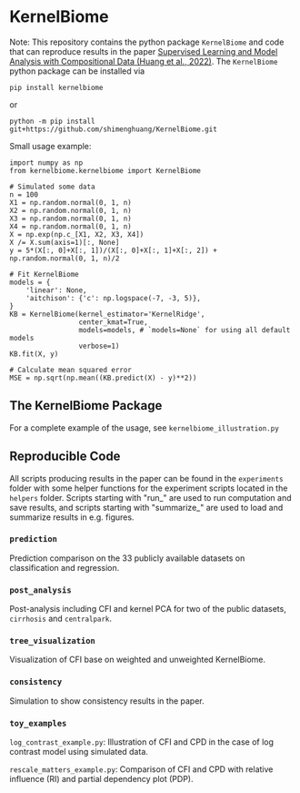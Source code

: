 # KernelBiome

Note: This repository contains the python package `KernelBiome` and code that can reproduce results in the paper [Supervised Learning and Model Analysis with Compositional Data (Huang et al., 2022)](https://arxiv.org/abs/2205.07271). The `KernelBiome` python package can be installed via 

```
pip install kernelbiome
```
or
```
python -m pip install git+https://github.com/shimenghuang/KernelBiome.git
```

Small usage example:

```
import numpy as np
from kernelbiome.kernelbiome import KernelBiome

# Simulated some data
n = 100
X1 = np.random.normal(0, 1, n)
X2 = np.random.normal(0, 1, n)
X3 = np.random.normal(0, 1, n)
X4 = np.random.normal(0, 1, n)
X = np.exp(np.c_[X1, X2, X3, X4])
X /= X.sum(axis=1)[:, None]
y = 5*(X[:, 0]+X[:, 1])/(X[:, 0]+X[:, 1]+X[:, 2]) + np.random.normal(0, 1, n)/2

# Fit KernelBiome
models = {
    'linear': None,
    'aitchison': {'c': np.logspace(-7, -3, 5)},
}
KB = KernelBiome(kernel_estimator='KernelRidge',
                 center_kmat=True,
                 models=models, # `models=None` for using all default models
                 verbose=1)
KB.fit(X, y)

# Calculate mean squared error
MSE = np.sqrt(np.mean((KB.predict(X) - y)**2))
```

## The KernelBiome Package

For a complete example of the usage, see `kernelbiome_illustration.py`

## Reproducible Code

All scripts producing results in the paper can be found in the `experiments` folder with some helper functions for the experiment scripts located in the `helpers` folder. Scripts starting with "run_" are used to run computation and save results, and scripts starting with "summarize_" are used to load and summarize results in e.g. figures.

### `prediction`

Prediction comparison on the 33 publicly available datasets on classification and regression.

### `post_analysis`

Post-analysis including CFI and kernel PCA for two of the public datasets, `cirrhosis` and `centralpark`.

### `tree_visualization`

Visualization of CFI base on weighted and unweighted KernelBiome.

### `consistency`

Simulation to show consistency results in the paper.

### `toy_examples`

`log_contrast_example.py`: Illustration of CFI and CPD in the case of log contrast model using simulated data.

`rescale_matters_example.py`: Comparison of CFI and CPD with relative influence (RI) and partial dependency plot (PDP).
